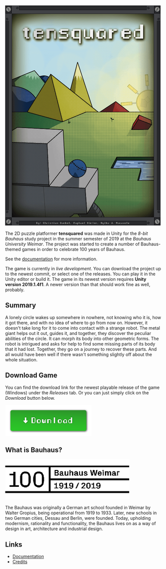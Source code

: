 [![tensquared Poster](/Posters/poster_500x707px_compressed.png)](#)

The 2D puzzle platformer **tensquared** was made in Unity for the *8-bit Bauhaus* study project in the summer semester of 2019 at the *Bauhaus University Weimar*. The project was started to create a number of Bauhaus-themed games in order to celebrate 100 years of Bauhaus.

See the [documentation](/Documentation/Documentation.md) for more information.

The game is currently in *live development*. You can download the project up to the newest commit, or select one of the releases. You can play it in the Unity editor or build it. The game in its newest version requires **Unity version 2019.1.4f1**. A newer version than that should work fine as well, probably.

## Summary

A lonely circle wakes up somewhere in nowhere, not knowing who it is, how it got there, and with no idea of where to go from now on. However, it doesn't take long for it to come into contact with a strange robot. The metal giant helps out it out, guides it, and together, they discover the peculiar abilities of the circle. It can morph its body into other geometric forms. The robot is intrigued and asks for help to find some missing parts of its body that it had lost. Together, they go on a journey to recover these parts. And all would have been well if there wasn't something slightly off about the whole situation.

## Download Game

You can find the download link for the newest playable release of the game (Windows) under the *Releases* tab. Or you can just simply click on the *Download* button below.

[![Download the game](/Documentation/Images/download_button.png)](https://github.com/riti1867/tensquared/releases/download/v6/build.zip)

## What is Bauhaus?

[![Bauhaus Logo](/Documentation/Images/bauhaus_logo_large.png)](#)

The Bauhaus was originally a German art school founded in Weimar by Walter Gropius, being operational from 1919 to 1933. Later, new schools in two German cities, Dessau and Berlin, were founded. Today, upholding modernism, rationality and functionality, the Bauhaus lives on as a way of design in art, architecture and industrial design.

## Links
- [Documentation](/Documentation/Documentation.md)
- [Credits](/Documentation/Credits.md)